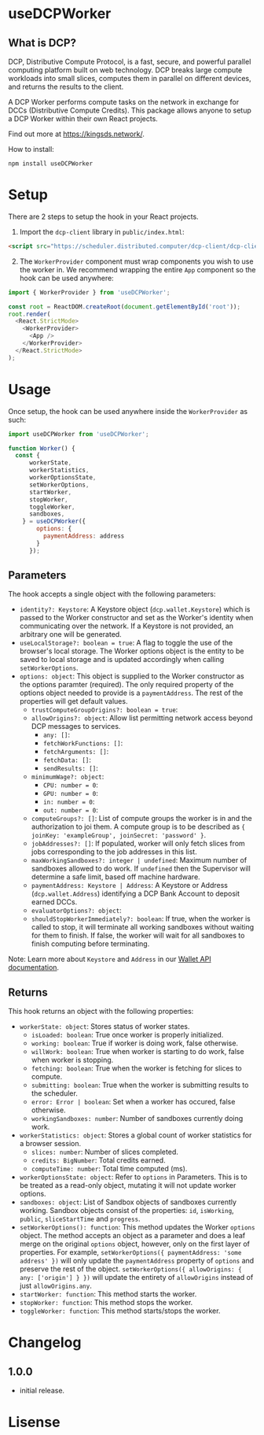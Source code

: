 # useDCPWorker
## What is DCP?
DCP, Distributive Compute Protocol, is a fast, secure, and powerful parallel computing platform built on web technology. DCP breaks large compute workloads into small slices, computes them in parallel on different devices, and returns the results to the client.

A DCP Worker performs compute tasks on the network in exchange for DCCs (Distributive Compute Credits). This package allows anyone to setup a DCP Worker within their own React projects.

Find out more at https://kingsds.network/.

How to install:
```
npm install useDCPWorker
```

# Setup
There are 2 steps to setup the hook in your React projects.
1. Import the `dcp-client` library in `public/index.html`:
```html
<script src="https://scheduler.distributed.computer/dcp-client/dcp-client.js"></script>
```
2. The `WorkerProvider` component must wrap components you wish to use the worker in. We recommend wrapping the entire `App` component so the hook can be used anywhere:
```js
import { WorkerProvider } from 'useDCPWorker';

const root = ReactDOM.createRoot(document.getElementById('root'));
root.render(
  <React.StrictMode>
    <WorkerProvider>
      <App />
    </WorkerProvider>  
  </React.StrictMode>
);
```

# Usage
Once setup, the hook can be used anywhere inside the `WorkerProvider` as such:
```js
import useDCPWorker from 'useDCPWorker';

function Worker() {
  const { 
      workerState,
      workerStatistics,
      workerOptionsState,
      setWorkerOptions,
      startWorker,
      stopWorker,
      toggleWorker,
      sandboxes,
    } = useDCPWorker({
        options: {
          paymentAddress: address
        }
      });
```
## Parameters
The hook accepts a single object with the following parameters:
- `identity?: Keystore`: A Keystore object (`dcp.wallet.Keystore`) which is passed to the Worker constructor and set as the Worker's identity when communicating over the network. If a Keystore is not provided, an arbitrary one will be generated.
- `useLocalStorage?: boolean = true`:  A flag to toggle the use of the browser's local storage. The Worker options object is the entity to be saved to local storage and is updated accordingly when calling `setWorkerOptions`.
- `options: object`: This object is supplied to the Worker constructor as the options paramter (required). The only required property of the options object needed to provide is a `paymentAddress`. The rest of the properties will get default values.
  - `trustComputeGroupOrigins?: boolean = true`:
  - `allowOrigins?: object`: Allow list permitting network access beyond DCP messages to services.
    - `any: []`:
    - `fetchWorkFunctions: []`:
    - `fetchArguments: []`:
    - `fetchData: []`:
    - `sendResults: []`:
  - `minimumWage?: object`:
    - `CPU: number = 0`:
    - `GPU: number = 0`:
    - `in: number = 0`:
    - `out: number = 0`:
  - `computeGroups?: []`: List of compute groups the worker is in and the authorization to joi them. A compute group is to be described as `{ joinKey: 'exampleGroup', joinSecret: 'password' }`.
  - `jobAddresses?: []`: If populated, worker will only fetch slices from jobs corresponding to the job addresses in this list.
  - `maxWorkingSandboxes?: integer | undefined`: Maximum number of sandboxes allowed to do work. If `undefined` then the Supervisor will determine a safe limit, based off machine hardware.
  - `paymentAddress: Keystore | Address`: A Keystore or Address (`dcp.wallet.Address`) identifying a DCP Bank Account to deposit earned DCCs.
  - `evaluatorOptions?: object`:
  - `shouldStopWorkerImmediately?: boolean`: If true, when the worker is called to stop, it will terminate all working sandboxes without waiting for them to finish. If false, the worker will wait for all sandboxes to finish computing before terminating.

Note: Learn more about `Keystore` and `Address` in our [Wallet API documentation](https://docs.dcp.dev/specs/wallet-api.html).

## Returns
This hook returns an object with the following properties:
- `workerState: object`: Stores status of worker states.
  - `isLoaded: boolean`: True once worker is properly initialized.
  - `working: boolean`: True if worker is doing work, false otherwise.
  - `willWork: boolean`: True when worker is starting to do work, false when worker is stopping.
  - `fetching: boolean`: True when the worker is fetching for slices to compute.
  - `submitting: boolean`: True when the worker is submitting results to the scheduler.
  - `error: Error | boolean`: Set when a worker has occured, false otherwise.
  - `workingSandboxes: number`: Number of sandboxes currently doing work.
- `workerStatistics: object`: Stores a global count of worker statistics for a browser session.
  - `slices: number`: Number of slices completed.
  - `credits: BigNumber`: Total credits earned.
  - `computeTime: number`: Total time computed (ms).
- `workerOptionsState: object`: Refer to `options` in Parameters. This is to be treated as a read-only object, mutating it will not update worker options.
- `sandboxes: object`: List of Sandbox objects of sandboxes currently working. Sandbox objects consist of the properties: `id`, `isWorking`, `public`, `sliceStartTime` and `progress`.
- `setWorkerOptions(): function`: This method updates the Worker `options` object. The method accepts an object as a parameter and does a leaf merge on the original `options` object, however, only on the first layer of properties. For example, `setWorkerOptions({ paymentAddress: 'some address' })` will only update the `paymentAddress` property of `options` and preserve the rest of the object. `setWorkerOptions({ allowOrigins: { any: ['origin'] } })` will update the entirety of `allowOrigins` instead of just `allowOrigins.any`.
- `startWorker: function`: This method starts the worker.
- `stopWorker: function`: This method stops the worker.
- `toggleWorker: function`: This method starts/stops the worker.

# Changelog
## 1.0.0
- initial release.

# Lisense
